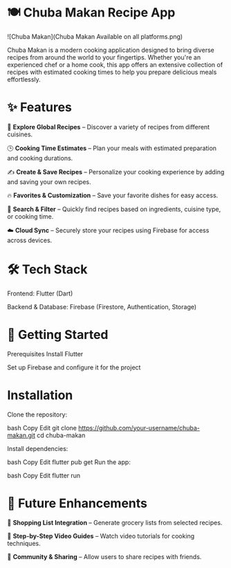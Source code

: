 # 🍽️ Chuba Makan Recipe App

![Chuba Makan](Chuba Makan Available on all platforms.png)

Chuba Makan is a modern cooking application designed to bring diverse recipes from around the world to your fingertips. Whether you're an experienced chef or a home cook, this app offers an extensive collection of recipes with estimated cooking times to help you prepare delicious meals effortlessly.

# ✨ Features
📖 **Explore Global Recipes** – Discover a variety of recipes from different cuisines.

🕒 **Cooking Time Estimates** – Plan your meals with estimated preparation and cooking durations.

✍️ **Create & Save Recipes** – Personalize your cooking experience by adding and saving your own recipes.

🔥 **Favorites & Customization** – Save your favorite dishes for easy access.

🔎 **Search & Filter** – Quickly find recipes based on ingredients, cuisine type, or cooking time.

☁️ **Cloud Sync** – Securely store your recipes using Firebase for access across devices.

# 🛠️ Tech Stack
Frontend: Flutter (Dart)

Backend & Database: Firebase (Firestore, Authentication, Storage)

# 🚀 Getting Started
Prerequisites
Install Flutter

Set up Firebase and configure it for the project

# Installation
Clone the repository:

bash
Copy
Edit
git clone https://github.com/your-username/chuba-makan.git
cd chuba-makan

Install dependencies:

bash
Copy
Edit
flutter pub get
Run the app:

bash
Copy
Edit
flutter run

# 📌 Future Enhancements
🛒 **Shopping List Integration** – Generate grocery lists from selected recipes.

🎥 **Step-by-Step Video Guides** – Watch video tutorials for cooking techniques.

👥 **Community & Sharing** – Allow users to share recipes with friends.
